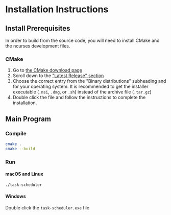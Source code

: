 Installation Instructions
=========================

Install Prerequisites
---------------------

In order to build from the source code, you will need to install CMake and the ncurses development files.

### CMake

1. Go to [the CMake download page](https://cmake.org/download/)
2. Scroll down to the ["Latest Release" section](https://cmake.org/download/#latest)
3. Choose the correct entry from the "Binary distributions" subheading and for your operating system. It is recommended to get the installer executable (`.msi`, `.dmg`, or `.sh`) instead of the archive file (`.tar.gz`)
4. Double click the file and follow the instructions to complete the installation.


Main Program
--------------------

### Compile

```bash
cmake .
cmake --build
```

### Run

#### macOS and Linux

```bash
./task-scheduler
```

#### Windows

Double click the `task-scheduler.exe` file
